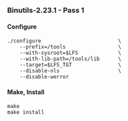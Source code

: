 ### Binutils-2.23.1 - Pass 1

#### Configure
```
./configure                         \
    --prefix=/tools                 \
    --with-sysroot=$LFS             \
    --with-lib-path=/tools/lib      \
    --target=$LFS_TGT               \
    --disable-nls                   \
    --disable-werror
```

#### Make, Install

```
make
make install
```
